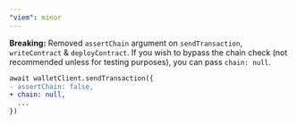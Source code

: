 ```yaml
---
"viem": minor
---
```


**Breaking:** Removed `assertChain` argument on `sendTransaction`, `writeContract` & `deployContract`. If you wish to bypass the chain check (not recommended unless for testing purposes), you can pass `chain: null`.

```diff
await walletClient.sendTransaction({
- assertChain: false,
+ chain: null,
  ...
})
```